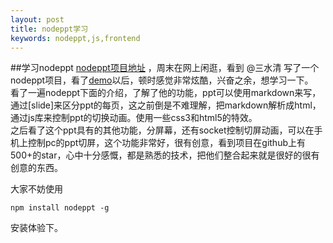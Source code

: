 ```yaml
---
layout: post
title: nodeppt学习
keywords: nodeppt,js,frontend
---
```


##学习nodeppt
[nodeppt项目地址](https://github.com/ksky521/nodePPT) ，周末在网上闲逛，看到 @三水清 写了一个nodeppt项目，看了[demo](http://qdemo.sinaapp.com/)以后，顿时感觉非常炫酷，兴奋之余，想学习一下。  
看了一遍nodeppt下面的介绍，了解了他的功能，ppt可以使用markdown来写，通过[slide]来区分ppt的每页，这之前倒是不难理解，把markdown解析成html，通过js库来控制ppt的切换动画。使用一些css3和html5的特效。  
之后看了这个ppt具有的其他功能，分屏幕，还有socket控制切屏动画，可以在手机上控制pc的ppt切屏，这个功能非常好，很有创意，看到项目在github上有500+的star，心中十分感慨，都是熟悉的技术，把他们整合起来就是很好的很有创意的东西。   

大家不妨使用

    npm install nodeppt -g

安装体验下。

